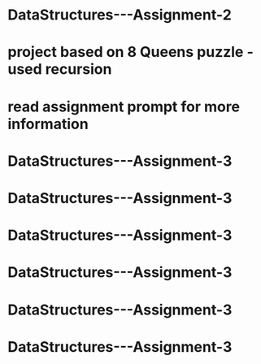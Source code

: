 # DataStructures---Assignment-2
# project based on 8 Queens puzzle - used recursion
# read assignment prompt for more information
# DataStructures---Assignment-3
# DataStructures---Assignment-3
# DataStructures---Assignment-3
# DataStructures---Assignment-3
# DataStructures---Assignment-3
# DataStructures---Assignment-3
